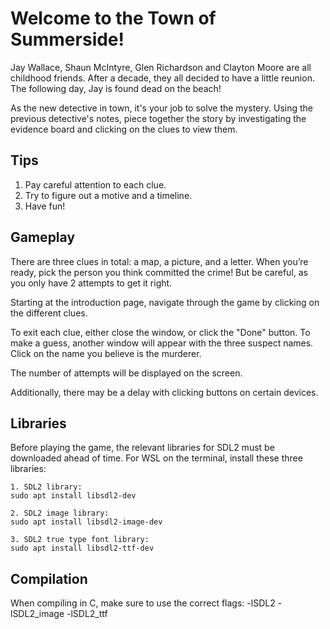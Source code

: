 Welcome to the Town of Summerside!
================================

Jay Wallace, Shaun McIntyre, Glen Richardson and Clayton Moore are all childhood friends. After a decade, they all decided to have a little reunion. The following day, Jay is found dead on the beach!

As the new detective in town, it's your job to solve the mystery. 
Using the previous detective's notes, piece together the story by investigating the evidence
board and clicking on the clues to view them.

Tips
---------------------------------
1. Pay careful attention to each clue.
2. Try to figure out a motive and a timeline.
3. Have fun!

Gameplay
--------------------------------
There are three clues in total: a map, a picture, and a letter. When you’re ready, pick the 
person you think committed the crime! But be careful, as you only have 2 attempts to get it right.  

Starting at the introduction page, navigate through the game by clicking on the different clues. 

To exit each clue, either close the window, or click the "Done" button. To make a guess, another window will appear with the three suspect names. Click on the name you believe is the murderer. 

The number of attempts will be displayed on the screen.

Additionally, there may be a delay with clicking buttons on certain devices.

Libraries
-----------------------
Before playing the game, the relevant libraries for SDL2 must be downloaded ahead of time. For WSL on the terminal, install these three libraries: 

	1. SDL2 library: 
	sudo apt install libsdl2-dev
	
	2. SDL2 image library: 
	sudo apt install libsdl2-image-dev

	3. SDL2 true type font library: 
	sudo apt install libsdl2-ttf-dev

 Compilation
 ---------------------------------------
When compiling in C, make sure to use the correct flags: 
 -lSDL2 -lSDL2_image -lSDL2_ttf
